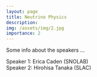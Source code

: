 ```yaml
---
layout: page
title: Neutrino Physics
description: 
img: /assets/img/2.jpg
importance: 2
---
```


<p>Some info about the speakers ...</p>

<p>
Speaker 1: Erica Caden (SNOLAB)<br>
Speaker 2: Hirohisa Tanaka (SLAC)
</p>